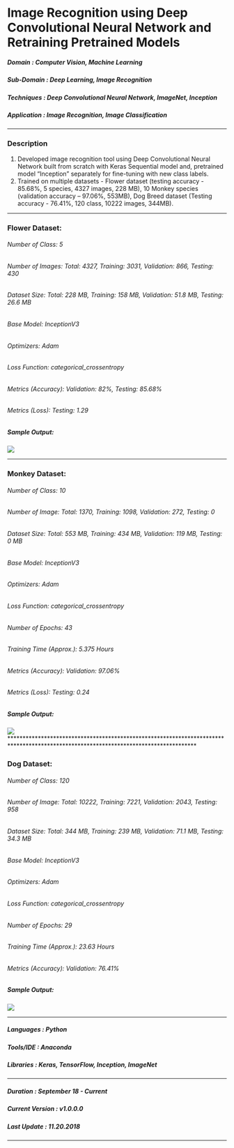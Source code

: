 # Image Recognition using Deep Convolutional Neural Network and Retraining Pretrained Models 	                                           
[comment]: # (*************************************************************************************************************************************)
##### Domain             : Computer Vision, Machine Learning
##### Sub-Domain         : Deep Learning, Image Recognition
##### Techniques         : Deep Convolutional Neural Network, ImageNet, Inception
##### Application        : Image Recognition, Image Classification
*************************************************************************************************************************************
### Description
1. Developed image recognition tool using Deep Convolutional Neural Network built from scratch with Keras Sequential model and, pretrained model “Inception” separately for fine-tuning with new class labels.
2. Trained on multiple datasets - Flower dataset (testing accuracy - 85.68%, 5 species, 4327 images, 228 MB), 10 Monkey species (validation accuracy – 97.06%, 553MB), Dog Breed dataset (Testing accuracy - 76.41%, 120 class, 10222 images, 344MB).
*************************************************************************************************************************************
### Flower Dataset:
###### Number of Class: 5
###### Number of Images: Total: 4327, Training: 3031, Validation: 866, Testing: 430
###### Dataset Size: Total: 228 MB, Training: 158 MB, Validation: 51.8 MB, Testing: 26.6 MB
###### Base Model: InceptionV3
###### Optimizers: Adam
###### Loss Function: categorical_crossentropy
<!---
###### Number of Epochs: 8
###### Training Time (Approx.): 2 Hours
-->
###### Metrics (Accuracy): Validation: 82%, Testing: 85.68%
###### Metrics (Loss): Testing: 1.29

##### Sample Output: 
<kbd>
<img src=https://github.com/anjanatiha/Image-Recognition-using-Deep-Convolutional-Neural-Network/blob/master/Flowers%20Recognition/demo/sample/sample.png>
</kbd>

*************************************************************************************************************************************

### Monkey Dataset:
###### Number of Class: 10
###### Number of Image: Total: 1370, Training: 1098, Validation: 272, Testing: 0
###### Dataset Size: Total: 553 MB, Training: 434 MB, Validation: 119 MB, Testing: 0 MB
###### Base Model: InceptionV3
###### Optimizers: Adam
###### Loss Function: categorical_crossentropy
###### Number of Epochs: 43
###### Training Time (Approx.): 5.375 Hours
###### Metrics (Accuracy): Validation: 97.06%
###### Metrics (Loss): Testing: 0.24
##### Sample Output: 
<kbd>
<img src=https://github.com/anjanatiha/Image-Recognition-using-Deep-Convolutional-Neural-Network/blob/master/Monkey%20Recognition/demo/sample/sample.png>
</kbd>
<!---
-->
*************************************************************************************************************************************

### Dog Dataset:
###### Number of Class: 120
###### Number of Image: Total: 10222, Training: 7221, Validation: 2043, Testing: 958
###### Dataset Size: Total: 344 MB, Training: 239 MB, Validation: 71.1 MB, Testing: 34.3 MB
###### Base Model: InceptionV3
###### Optimizers: Adam
###### Loss Function: categorical_crossentropy
###### Number of Epochs: 29
###### Training Time (Approx.): 23.63 Hours
###### Metrics (Accuracy): Validation: 76.41%
<!---
#### Metrics (Loss): 
-->
##### Sample Output: 
<kbd>
<img src=https://github.com/anjanatiha/Image-Recognition-using-Deep-Convolutional-Neural-Network/blob/master/Dog%20Breed%20Identification/demo/sample/sample2.png>
</kbd>

*************************************************************************************************************************************
##### Languages   : Python
##### Tools/IDE   : Anaconda
##### Libraries   : Keras, TensorFlow, Inception, ImageNet
*************************************************************************************************************************************
##### Duration   : September 18 - Current
##### Current Version  : v1.0.0.0
##### Last Update      : 11.20.2018
*************************************************************************************************************************************
